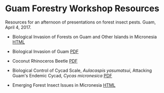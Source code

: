 # Guam Forestry Workshop Resources

Resources for an afternoon of presentations on forest insect pests. Guam, April 4, 2017.

- Biological Invasion of Forests on Guam and Other Islands in Micronesia [HTML](https://aubreymoore.github.io/PDF_to_Reveal/reveal.js/slides.html)

- Biological Invasion of Guam [PDF](https://github.com/aubreymoore/Guam-Forestry-Workshop-Resources/raw/master/BioInvasionOfGuamMBP20100119.pdf)

- Coconut Rhinoceros Beetle [PDF](https://github.com/aubreymoore/Guam-Forestry-Workshop-Resources/raw/master/Aubrey%20ICE2016.pdf)

- Biological Control of Cycad Scale, *Aulacaspis yasumatsui*, Attacking Guam's Endemic Cycad, *Cycas micronesica* [PDF](https://github.com/aubreymoore/Guam-Forestry-Workshop-Resources/raw/master/CycadScaleBiocontrolChile.pdf)

- Emerging Forest Insect Issues in Micronesia [HTML](https://aubreymoore.github.io/Guam-Forestry-Workshop-Resources/reveal/reveal.js/EmergingForestPests.html)



